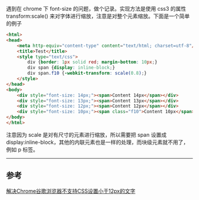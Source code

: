 遇到在 chrome 下 font-size 的问题，做个记录。实现方法是使用 css3 的属性 transform:scale() 来对字体进行缩放，注意是对整个元素缩放。下面是一个简单的例子

```html
<html>
<head>
	<meta http-equiv="content-type" content="text/html; charset=utf-8"/>
	<title>Test</title>
	<style type="text/css">
		div {border: 1px solid red; margin-bottom: 10px;}
		div span {display: inline-block;}
		div span.f10 {-webkit-transform: scale(0.8);}
	</style>
</head>
<body>
	<div style="font-size: 14px;"><span>Content 14px</span></div>
	<div style="font-size: 13px;"><span>Content 13px</span></div>
	<div style="font-size: 12px;"><span>Content 12px</span></div>
	<div style="font-size: 10px;"><span class="f10">Content 10px</span></div>
</body>
</html>
```

注意因为 scale 是对有尺寸的元素进行缩放，所以需要把 span 设置成 display:inline-block，其他的内联元素也是一样的处理，而块级元素就不用了，例如 p 标签。

---

## 参考

[解决Chrome谷歌浏览器不支持CSS设置小于12px的文字](http://www.w3ci.com/front/xHTMLCSS/34.html)
